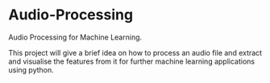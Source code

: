 # Audio-Processing
 Audio Processing for Machine Learning.

 This project will give a brief idea on how to process an audio file and extract and visualise the features from it for further machine learning applications using python.
